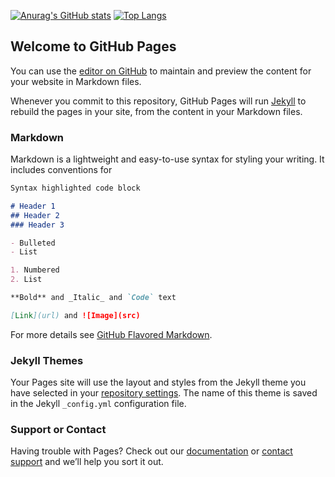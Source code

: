 [![Anurag's GitHub stats](https://github-readme-stats.vercel.app/api?username=CNlitai)](https://github.com/anuraghazra/github-readme-stats)
[![Top Langs](https://github-readme-stats.vercel.app/api/top-langs/?username=CNlitai&layout=compact)](https://github.com/anuraghazra/github-readme-stats)


## Welcome to GitHub Pages

You can use the [editor on GitHub](https://github.com/CNlitai/CNlitai.github.io/edit/master/README.md) to maintain and preview the content for your website in Markdown files.

Whenever you commit to this repository, GitHub Pages will run [Jekyll](https://jekyllrb.com/) to rebuild the pages in your site, from the content in your Markdown files.

### Markdown

Markdown is a lightweight and easy-to-use syntax for styling your writing. It includes conventions for

```markdown
Syntax highlighted code block

# Header 1
## Header 2
### Header 3

- Bulleted
- List

1. Numbered
2. List

**Bold** and _Italic_ and `Code` text

[Link](url) and ![Image](src)
```

For more details see [GitHub Flavored Markdown](https://guides.github.com/features/mastering-markdown/).

### Jekyll Themes

Your Pages site will use the layout and styles from the Jekyll theme you have selected in your [repository settings](https://github.com/CNlitai/CNlitai.github.io/settings). The name of this theme is saved in the Jekyll `_config.yml` configuration file.

### Support or Contact

Having trouble with Pages? Check out our [documentation](https://help.github.com/categories/github-pages-basics/) or [contact support](https://github.com/contact) and we’ll help you sort it out.
